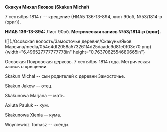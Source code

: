 **Скакун Михал Яковов (Skakun Michał)**

7 сентября 1814 г -- крещение (НИАБ 136-13-894, лист 90об, №53/1814-р
(ориг)).

**НИАБ 136-13-894:** Лист 90об. **Метрическая запись №53/1814-р
(ориг).**

![](./Осовская волость/Замосточье деревня/Скакуны/Яков Марьяна/media/054e4df2058a573261f4d25daadc9d81e0f03e70.png){width="6.496527777777778in"
height="0.7637062554680665in"}

Осовская Покровская церковь. 7 сентября 1814 года. Метрическая запись о
крещении.

Skakun Michał -- сын родителей с деревни Замосточье.

Skakun Jakow -- отец.

Skakunowa Marjana -- мать.

Axiuta Pauluk -- кум.

Skakunowa Xienia -- кума.

Woyniewicz Tomasz -- ксёндз.
